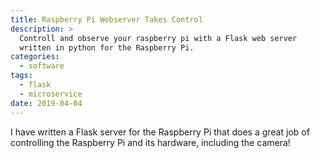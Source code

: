 ```yaml
---
title: Raspberry Pi Webserver Takes Control
description: >
  Controll and observe your raspberry pi with a Flask web server
  written in python for the Raspberry Pi.
categories:
  - software
tags:
  - flask
  - microservice
date: 2019-04-04
---
```


I have written a Flask server for the Raspberry Pi that does a great
job of controlling the Raspberry Pi and its hardware, including the 
camera!

